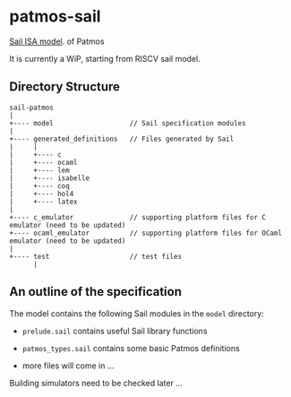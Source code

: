 # patmos-sail
[Sail ISA model](https://www.cl.cam.ac.uk/~pes20/sail/). of Patmos

It is currently a WiP, starting from RISCV sail model.

Directory Structure
-------------------

```
sail-patmos
|
+---- model                   // Sail specification modules
|
+---- generated_definitions   // Files generated by Sail
|     |
|     +---- c
|     +---- ocaml
|     +---- lem
|     +---- isabelle
|     +---- coq
|     +---- hol4
|     +---- latex
|
+---- c_emulator              // supporting platform files for C emulator (need to be updated)
+---- ocaml_emulator          // supporting platform files for OCaml emulator (need to be updated)
|
+---- test                    // test files
      |
```

An outline of the specification
-------------------------------

The model contains the following Sail modules in the `model` directory:

- `prelude.sail` contains useful Sail library functions

- `patmos_types.sail` contains some basic Patmos definitions

- more files will come in ...

Building simulators need to be checked later ...

